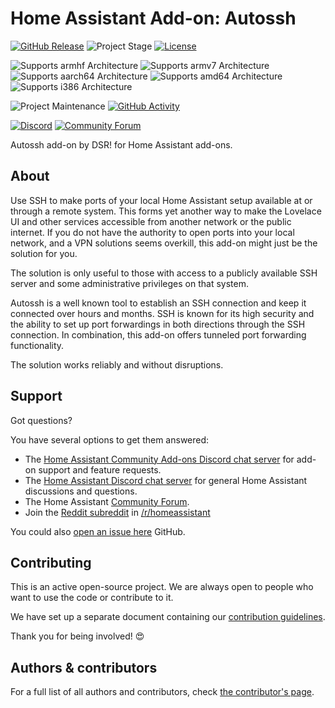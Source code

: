 # Home Assistant Add-on: Autossh

[![GitHub Release][releases-shield]][releases]
![Project Stage][project-stage-shield]
[![License][license-shield]](LICENSE.md)

![Supports armhf Architecture][armhf-shield]
![Supports armv7 Architecture][armv7-shield]
![Supports aarch64 Architecture][aarch64-shield]
![Supports amd64 Architecture][amd64-shield]
![Supports i386 Architecture][i386-shield]

![Project Maintenance][maintenance-shield]
[![GitHub Activity][commits-shield]][commits]

[![Discord][discord-shield]][discord]
[![Community Forum][forum-shield]][forum]

Autossh add-on by DSR! for Home Assistant add-ons.

## About

Use SSH to make ports of your local Home Assistant setup available at or
through a remote system.
This forms yet another way to make the Lovelace UI and other services
accessible from another network or the public internet.
If you do not have the authority to open ports into your local network,
and a VPN solutions seems overkill, this add-on might just be the solution
for you.

The solution is only useful to those with access to a publicly available
SSH server and some administrative privileges on that system.

Autossh is a well known tool to establish an SSH connection and keep it
connected over hours and months.
SSH is known for its high security and the ability to set up port forwardings
in both directions through the SSH connection.
In combination, this add-on offers tunneled port forwarding functionality.

The solution works reliably and without disruptions.

## Support

Got questions?

You have several options to get them answered:

- The [Home Assistant Community Add-ons Discord chat server][discord] for
  add-on support and feature requests.
- The [Home Assistant Discord chat server][discord-ha] for general Home
  Assistant discussions and questions.
- The Home Assistant [Community Forum][forum].
- Join the [Reddit subreddit][reddit] in [/r/homeassistant][reddit]

You could also [open an issue here][issue] GitHub.

## Contributing

This is an active open-source project. We are always open to people who want to
use the code or contribute to it.

We have set up a separate document containing our
[contribution guidelines](.github/CONTRIBUTING.md).

Thank you for being involved! :heart_eyes:

## Authors & contributors

For a full list of all authors and contributors,
check [the contributor's page][contributors].

[aarch64-shield]: https://img.shields.io/badge/aarch64-yes-green.svg
[amd64-shield]: https://img.shields.io/badge/amd64-yes-green.svg
[armhf-shield]: https://img.shields.io/badge/armhf-yes-green.svg
[armv7-shield]: https://img.shields.io/badge/armv7-yes-green.svg
[commits-shield]: https://img.shields.io/github/commit-activity/y/xchwarze/addon-autossh.svg
[commits]: https://github.com/xchwarze/addon-autossh/commits/master
[contributors]: https://github.com/xchwarze/addon-autossh/graphs/contributors
[discord-ha]: https://discord.gg/c5DvZ4e
[discord-shield]: https://img.shields.io/discord/478094546522079232.svg
[discord]: https://discord.me/hassioaddons
[docs]: https://github.com/xchwarze/addon-autossh/blob/master/example/DOCS.md
[forum-shield]: https://img.shields.io/badge/community-forum-brightgreen.svg
[forum]: https://community.home-assistant.io
[i386-shield]: https://img.shields.io/badge/i386-yes-green.svg
[issue]: https://github.com/xchwarze/addon-autossh/issues
[license-shield]: https://img.shields.io/github/license/xchwarze/addon-autossh.svg
[maintenance-shield]: https://img.shields.io/maintenance/yes/2021.svg
[project-stage-shield]: https://img.shields.io/badge/project%20stage-production%20ready-brightgreen.svg
[reddit]: https://reddit.com/r/homeassistant
[releases-shield]: https://img.shields.io/github/release/xchwarze/addon-autossh.svg
[releases]: https://github.com/xchwarze/addon-autossh/releases
[repository]: https://github.com/xchwarze/addon-autossh

